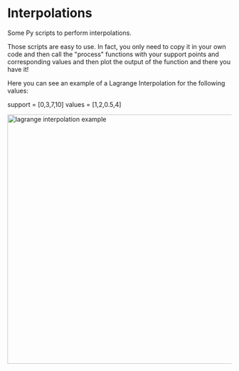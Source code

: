 # Interpolations
Some Py scripts to perform interpolations.

Those scripts are easy to use. In fact, you only need to copy it in your own code and then call the "process" functions with your support points and corresponding values and then plot the output of the function and there you have it!

Here you can see an example of a Lagrange Interpolation for the following values: 

support = [0,3,7,10]
values = [1,2,0.5,4]

<img width="560" alt="lagrange interpolation example" src="https://github.com/guiguiSCH68/Interpolations/assets/114092655/483d79d5-909c-47b6-9e60-73e8031cf25a">


